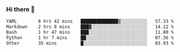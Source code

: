 ### Hi there 👋

<!--
**urzz/urzz** is a ✨ _special_ ✨ repository because its `README.md` (this file) appears on your GitHub profile.

Here are some ideas to get you started:

- 🔭 I’m currently working on ...
- 🌱 I’m currently learning ...
- 👯 I’m looking to collaborate on ...
- 🤔 I’m looking for help with ...
- 💬 Ask me about ...
- 📫 How to reach me: ...
- 😄 Pronouns: ...
- ⚡ Fun fact: ...
-->

<!--START_SECTION:waka-->

```txt
YAML        8 hrs 42 mins   ██████████████▒░░░░░░░░░░   57.33 %
Markdown    2 hrs 8 mins    ███▓░░░░░░░░░░░░░░░░░░░░░   14.12 %
Bash        1 hr 47 mins    ███░░░░░░░░░░░░░░░░░░░░░░   11.80 %
Python      1 hr 7 mins     ██░░░░░░░░░░░░░░░░░░░░░░░   07.36 %
Other       35 mins         █░░░░░░░░░░░░░░░░░░░░░░░░   03.93 %
```

<!--END_SECTION:waka-->
